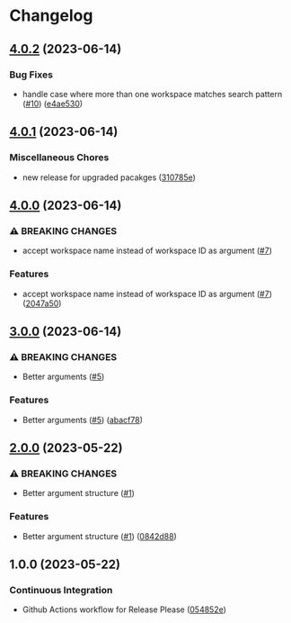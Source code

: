 # Changelog

## [4.0.2](https://github.com/jmcvetta/tfc-cancel-pending/compare/v4.0.1...v4.0.2) (2023-06-14)


### Bug Fixes

* handle case where more than one workspace matches search pattern ([#10](https://github.com/jmcvetta/tfc-cancel-pending/issues/10)) ([e4ae530](https://github.com/jmcvetta/tfc-cancel-pending/commit/e4ae530f80e1e4ca90c1f8baa6e0223129c2ffe3))

## [4.0.1](https://github.com/jmcvetta/tfc-cancel-pending/compare/v4.0.0...v4.0.1) (2023-06-14)


### Miscellaneous Chores

* new release for upgraded pacakges ([310785e](https://github.com/jmcvetta/tfc-cancel-pending/commit/310785e566372c203d71ff744b085219014f96ef))

## [4.0.0](https://github.com/jmcvetta/tfc-cancel-pending/compare/v3.0.0...v4.0.0) (2023-06-14)


### ⚠ BREAKING CHANGES

* accept workspace name instead of workspace ID as argument ([#7](https://github.com/jmcvetta/tfc-cancel-pending/issues/7))

### Features

* accept workspace name instead of workspace ID as argument ([#7](https://github.com/jmcvetta/tfc-cancel-pending/issues/7)) ([2047a50](https://github.com/jmcvetta/tfc-cancel-pending/commit/2047a50634aace7682d08f791ceaa79a86318391))

## [3.0.0](https://github.com/jmcvetta/tfc-cancel-pending/compare/v2.0.0...v3.0.0) (2023-06-14)


### ⚠ BREAKING CHANGES

* Better arguments ([#5](https://github.com/jmcvetta/tfc-cancel-pending/issues/5))

### Features

* Better arguments ([#5](https://github.com/jmcvetta/tfc-cancel-pending/issues/5)) ([abacf78](https://github.com/jmcvetta/tfc-cancel-pending/commit/abacf78fea554509989bf50310d358ac2b55f315))

## [2.0.0](https://github.com/jmcvetta/tfc-cancel-pending/compare/v1.0.0...v2.0.0) (2023-05-22)


### ⚠ BREAKING CHANGES

* Better argument structure ([#1](https://github.com/jmcvetta/tfc-cancel-pending/issues/1))

### Features

* Better argument structure ([#1](https://github.com/jmcvetta/tfc-cancel-pending/issues/1)) ([0842d88](https://github.com/jmcvetta/tfc-cancel-pending/commit/0842d88f6f853fae69a1bdcedbe949cf42a1f33b))

## 1.0.0 (2023-05-22)


### Continuous Integration

* Github Actions workflow for Release Please ([054852e](https://github.com/jmcvetta/tfc-cancel-pending/commit/054852e35602a546ad106718324c3eda7b0a3284))
